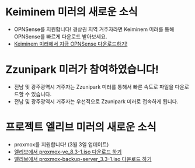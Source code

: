 # Keiminem 미러의 새로운 소식
- OPNSense를 지원합니다! 경상권 지역 거주자라면 Keiminem 미러를 통해 OPNSense를 빠르게 다운로드 받아보세요.
- <a href="https://mirror.keiminem.com/opnsense/releases/25.1/">Keiminem 미러에서 지금 OPNSense 다운로드하기!</a>

# Zzunipark 미러가 참여하였습니다!
- 전남 및 광주광역시 거주자는 Zzunipark 미러를 통해서 빠른 속도로 파일을 다운로드할 수 있습니다.
- 전남 및 광주광역시 거주자는 우선적으로 Zzunipark 미러로 접속하게 됩니다.

# 프로젝트 엘리브 미러의 새로운 소식
- proxmox를 지원합니다! (3월 3일 업데이트)
- <a href="https://mirror.eliv.kr/proxmox/iso/proxmox-ve_8.3-1.iso">엘리브에서 proxmox-ve_8.3-1.iso 다운로드 하기</a>
- <a href="https://mirror.eliv.kr/proxmox/iso/proxmox-backup-server_3.3-1.iso">엘리브에서 proxmox-backup-server_3.3-1.iso 다운로드 하기</a>